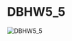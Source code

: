 # DBHW5_5
![DBHW5_5](https://github.com/user-attachments/assets/b0e101b9-0601-4dcd-b7b0-bd17cf00af7b)
